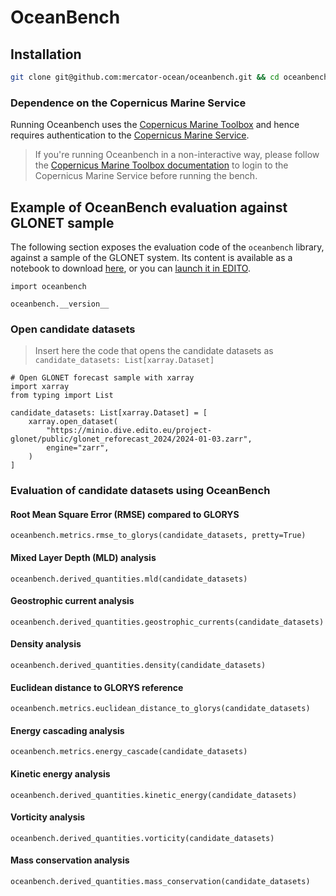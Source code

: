 # OceanBench

## Installation

```bash
git clone git@github.com:mercator-ocean/oceanbench.git && cd oceanbench/ && pip install --editable .
```

### Dependence on the Copernicus Marine Service

Running Oceanbench uses the [Copernicus Marine Toolbox](https://github.com/mercator-ocean/copernicus-marine-toolbox/) and hence requires authentication to the [Copernicus Marine Service](https://marine.copernicus.eu/).

> If you're running Oceanbench in a non-interactive way, please follow the [Copernicus Marine Toolbox documentation](https://toolbox-docs.marine.copernicus.eu/en/v2.0.1/usage/quickoverview.html#copernicus-marine-toolbox-login) to login to the Copernicus Marine Service before running the bench.

## Example of OceanBench evaluation against GLONET sample

The following section exposes the evaluation code of the `oceanbench` library, against a sample of the GLONET system.
Its content is available as a notebook to download [here](https://raw.githubusercontent.com/mercator-ocean/oceanbench/refs/heads/main/assets/glonet_sample.ipynb), or you can [launch it in EDITO](https://datalab.dive.edito.eu/launcher/ocean-modelling/jupyter-python-ocean-science?name=oceanbench&s3=region-bb0d481d&resources.requests.cpu=%C2%AB4000m%C2%BB&resources.requests.memory=%C2%AB4Gi%C2%BB&resources.limits.cpu=%C2%AB7200m%C2%BB&resources.limits.memory=%C2%AB28Gi%C2%BB&init.personalInit=%C2%ABhttps%3A%2F%2Fgitlab.mercator-ocean.fr%2Fpub%2Fedito-infra%2Fconfiguration%2F-%2Fraw%2Fmain%2Fscripts%2Fopen-jupyter-notebook-url.sh%C2%BB&init.personalInitArgs=%C2%ABhttps%3A%2F%2Fraw.githubusercontent.com%2Fmercator-ocean%2Foceanbench%2Frefs%2Fheads%2Fmain%2Fassets%2Fglonet_sample.ipynb%C2%BB&persistence.size=%C2%AB30Gi%C2%BB&git.repository=«https%3A%2F%2Fgithub.com%2Fmercator-ocean%2Foceanbench.git»&autoLaunch=true).

<!-- BEGINNING of a block automatically generated with make update-readme -->
```
import oceanbench

oceanbench.__version__
```

### Open candidate datasets

> Insert here the code that opens the candidate datasets as `candidate_datasets: List[xarray.Dataset]`


```
# Open GLONET forecast sample with xarray
import xarray
from typing import List

candidate_datasets: List[xarray.Dataset] = [
    xarray.open_dataset(
        "https://minio.dive.edito.eu/project-glonet/public/glonet_reforecast_2024/2024-01-03.zarr",
        engine="zarr",
    )
]

```

### Evaluation of candidate datasets using OceanBench

#### Root Mean Square Error (RMSE) compared to GLORYS


```
oceanbench.metrics.rmse_to_glorys(candidate_datasets, pretty=True)
```

#### Mixed Layer Depth (MLD) analysis


```
oceanbench.derived_quantities.mld(candidate_datasets)
```

#### Geostrophic current analysis


```
oceanbench.derived_quantities.geostrophic_currents(candidate_datasets)
```

#### Density analysis


```
oceanbench.derived_quantities.density(candidate_datasets)
```

#### Euclidean distance to GLORYS reference


```
oceanbench.metrics.euclidean_distance_to_glorys(candidate_datasets)
```

#### Energy cascading analysis


```
oceanbench.metrics.energy_cascade(candidate_datasets)
```

#### Kinetic energy analysis


```
oceanbench.derived_quantities.kinetic_energy(candidate_datasets)
```

#### Vorticity analysis


```
oceanbench.derived_quantities.vorticity(candidate_datasets)
```

#### Mass conservation analysis


```
oceanbench.derived_quantities.mass_conservation(candidate_datasets)
```
<!-- END of a block automatically generated with make update-readme -->
